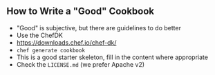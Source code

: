 ## How to Write a "Good" Cookbook
* "Good" is subjective, but there are guidelines to do better
* Use the ChefDK
 * <https://downloads.chef.io/chef-dk/>
 * `chef generate cookbook`
 * This is a good starter skeleton, fill in the content where appropriate
 * Check the `LICENSE.md` (we prefer Apache v2)
